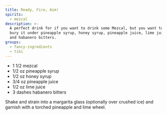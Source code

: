 ```yaml
---
title: Ready, Fire, Aim!
spirits:
  - mezcal
description: >-
  A perfect drink for if you want to drink some Mezcal, but you want to
  bury it under pineapple syrup, honey syrup, pineapple juice, lime juice,
  and habanero bitters.
groups:
  - fancy-ingredients
  - tiki
---
```


- 1 1/2 mezcal
- 1/2 oz pineapple syrup
- 1/2 oz honey syrup
- 3/4 oz pineapple juice
- 1/2 oz lime juice
- 3 dashes habanero bitters

Shake and strain into a margarita glass (optionally over crushed ice)
and garnish with a torched pineapple and lime wheel.

